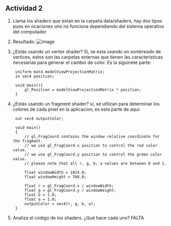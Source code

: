 ## Actividad 2

1. Llama los shaders que estan en la carpeta data/shaders, hay dos tipos pues en ocaciones uno no funciona dependiendo del sistema operativo del computador
2. Resultado:
![image](https://github.com/user-attachments/assets/ee4dc730-5aeb-409d-83d1-810861776f54)

3. ¿Estás usando un vertex shader?
Si, se esta usando un sombreado de vertices, estos son las carpetas externas que tienen las caracteristicas necesarias para generar el cambio de color. Es la siguinete parte:

        uniform mat4 modelViewProjectionMatrix;
        in vec4 position;
        
        void main(){
            gl_Position = modelViewProjectionMatrix * position;
        } 
5. ¿Estás usando un fragment shader?
si, se utilizan para determinar los colores de cada píxel en la aplicacion, es esta parte de aqui:

        out vec4 outputColor;
        
        void main()
        {
            // gl_FragCoord contains the window relative coordinate for the fragment.
            // we use gl_FragCoord.x position to control the red color value.
            // we use gl_FragCoord.y position to control the green color value.
            // please note that all r, g, b, a values are between 0 and 1.
        
            float windowWidth = 1024.0;
            float windowHeight = 768.0;
        
            float r = gl_FragCoord.x / windowWidth;
            float g = gl_FragCoord.y / windowHeight;
            float b = 1.0;
            float a = 1.0;
            outputColor = vec4(r, g, b, a);
        }
7. Analiza el código de los shaders. ¿Qué hace cada uno?
FALTA
